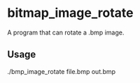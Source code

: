 # bitmap_image_rotate

A program that can rotate a .bmp image.

## Usage

./bmp_image_rotate file.bmp out.bmp
